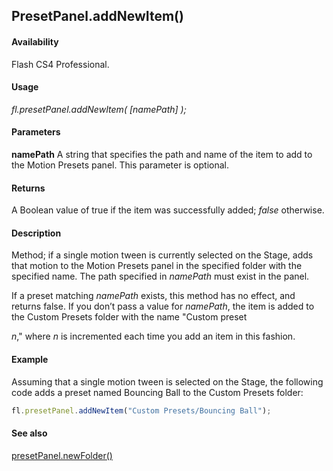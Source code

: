 ## PresetPanel.addNewItem()

#### Availability

Flash CS4 Professional.

#### Usage

*fl.presetPanel.addNewItem( [namePath] );*

#### Parameters

**namePath** A string that specifies the path and name of the item to add to the Motion Presets panel. This parameter is optional.

#### Returns

A Boolean value of true if the item was successfully added; *false* otherwise.

#### Description

Method; if a single motion tween is currently selected on the Stage, adds that motion to the Motion Presets panel in the specified folder with the specified name. The path specified in *namePath* must exist in the panel.

If a preset matching *namePath* exists, this method has no effect, and returns false.
If you don’t pass a value for *namePath*, the item is added to the Custom Presets folder with the name "Custom preset

*n*," where *n* is incremented each time you add an item in this fashion.

#### Example

Assuming that a single motion tween is selected on the Stage, the following code adds a preset named Bouncing Ball to the Custom Presets folder:

```javascript
fl.presetPanel.addNewItem("Custom Presets/Bouncing Ball");

```

#### See also

[presetPanel.newFolder()](../presetPanel_object/presetPan11.md)
